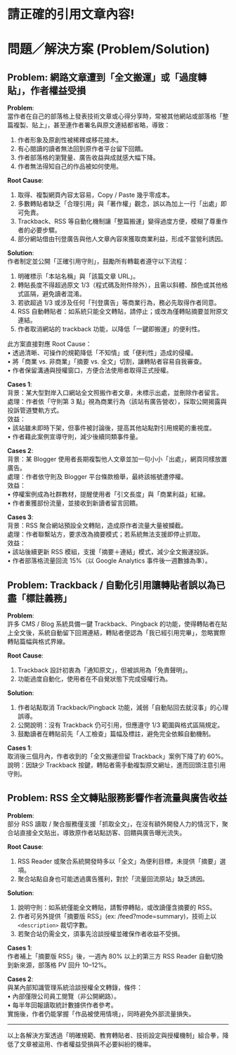 # 請正確的引用文章內容!

# 問題／解決方案 (Problem/Solution)

## Problem: 網路文章遭到「全文搬運」或「過度轉貼」，作者權益受損

**Problem**:  
當作者在自己的部落格上發表技術文章或心得分享時，常被其他網站或部落格「整篇複製、貼上」，甚至連作者署名與原文連結都省略，導致：  
1. 作者形象及原創性被稀釋或移花接木。  
2. 有心閱讀的讀者無法回到原作者平台留下回饋。  
3. 作者部落格的瀏覽量、廣告收益與成就感大幅下降。  
4. 作者無法得知自己的作品被如何使用。  

**Root Cause**:  
1. 取得、複製網頁內容太容易，Copy / Paste 幾乎零成本。  
2. 多數轉貼者缺乏「合理引用」與「著作權」觀念，誤以為加上一行「出處」即可免責。  
3. Trackback、RSS 等自動化機制讓「整篇搬運」變得過度方便，模糊了尊重作者的必要步驟。  
4. 部分網站借由刊登廣告與他人文章內容來獲取商業利益，形成不當營利誘因。  

**Solution**:  
作者制定並公開「正確引用守則」，鼓勵所有轉載者遵守以下流程：  
1. 明確標示「本站名稱」與「該篇文章 URL」。  
2. 轉貼長度不得超過原文 1/3（程式碼及附件除外），且需以斜體、顏色或其他格式區隔，避免讀者混淆。  
3. 若欲超過 1/3 或涉及任何「刊登廣告」等商業行為，務必先取得作者同意。  
4. RSS 自動轉貼者：如系統只能全文轉貼，請停止；或改為僅轉貼摘要並附原文連結。  
5. 作者取消網站的 trackback 功能，以降低「一鍵即搬運」的便利性。  

此方案直接對應 Root Cause：  
• 透過清晰、可操作的規範降低「不知情」或「便利性」造成的侵權。  
• 將「商業 vs. 非商業」「摘要 vs. 全文」切割，讓轉貼者容易自我審查。  
• 作者保留溝通與授權窗口，方便合法使用者取得正式授權。  

**Cases 1**:  
背景：某大型對岸入口網站全文照搬作者文章，未標示出處，並刪除作者留言。  
處理：作者依「守則第 3 點」視為商業行為（該站有廣告營收），採取公開揭露與投訴管道雙軌方式。  
效益：  
• 該站雖未即時下架，但事件被討論後，提高其他站點對引用規範的重視度。  
• 作者藉此案例宣導守則，減少後續同類事件量。  

**Cases 2**:  
背景：某 Blogger 使用者長期複製他人文章並加一句小小「出處」，網頁同樣放置廣告。  
處理：作者依守則及 Blogger 平台條款檢舉，最終該帳號遭停權。  
效益：  
• 停權案例成為社群教材，提醒使用者「引文長度」與「商業利益」紅線。  
• 作者重獲部份流量，並接收到新讀者留言回饋。  

**Cases 3**:  
背景：RSS 聚合網站預設全文轉貼，造成原作者流量大量被攔截。  
處理：作者聯繫站方，要求改為摘要模式；若系統無法支援即停止抓取。  
效益：  
• 該站後續更新 RSS 模組，支援「摘要＋連結」模式，減少全文搬運投訴。  
• 作者部落格流量回流 15%（以 Google Analytics 事件後一週數據為準）。  

## Problem: Trackback / 自動化引用讓轉貼者誤以為已盡「標註義務」

**Problem**:  
許多 CMS / Blog 系統具備一鍵 Trackback、Pingback 的功能，使得轉貼者在貼上全文後，系統自動留下回溯連結，轉貼者便認為「我已經引用完畢」，忽略實際轉貼篇幅與格式界線。  

**Root Cause**:  
1. Trackback 設計初衷為「通知原文」，但被誤用為「免責聲明」。  
2. 功能過度自動化，使用者在不自覺狀態下完成侵權行為。  

**Solution**:  
1. 作者站點取消 Trackback/Pingback 功能，減弱「自動貼回去就沒事」的心理誤導。  
2. 公開說明：沒有 Trackback 仍可引用，但應遵守 1/3 範圍與格式區隔規定。  
3. 鼓勵讀者在轉貼前先「人工檢查」篇幅及標註，避免完全依賴自動機制。  

**Cases 1**:  
取消後三個月內，作者收到的「全文搬運但留 Trackback」案例下降了約 60%。  
說明：因缺少 Trackback 按鍵，轉貼者需手動複製原文網址，進而回頭注意引用守則。  

## Problem: RSS 全文轉貼服務影響作者流量與廣告收益

**Problem**:  
部分 RSS 讀取 / 聚合服務僅支援「抓取全文」，在沒有額外開發人力的情況下，聚合站直接全文貼出，導致原作者站點訪客、回饋與廣告曝光流失。  

**Root Cause**:  
1. RSS Reader 或聚合系統開發時多以「全文」為便利目標，未提供「摘要」選項。  
2. 聚合站點自身也可能透過廣告獲利，對於「流量回流原站」缺乏誘因。  

**Solution**:  
1. 說明守則：如系統僅能全文轉貼，請暫停轉貼，或改讀僅含摘要的 RSS。  
2. 作者可另外提供「摘要版 RSS」(ex: /feed?mode=summary)，技術上以 `<description>` 裁切字數。  
3. 若聚合站仍需全文，須事先洽談授權並確保作者收益不受損。  

**Cases 1**:  
作者補上「摘要版 RSS」後，一週內 80% 以上的第三方 RSS Reader 自動切換到新來源，部落格 PV 回升 10–12%。  

**Cases 2**:  
與某內部知識管理系統洽談授權全文轉錄，條件：  
• 內部僅限公司員工閱覽（非公開網路）。  
• 每半年回報讀取統計數據供作者參考。  
實施後，作者仍能掌握「作品被使用情境」，同時避免外部流量損失。  

---

以上各解決方案透過「明確規範、教育轉貼者、技術設定與授權機制」組合拳，降低了文章被盜用、作者權益受損與不必要糾紛的機率。
